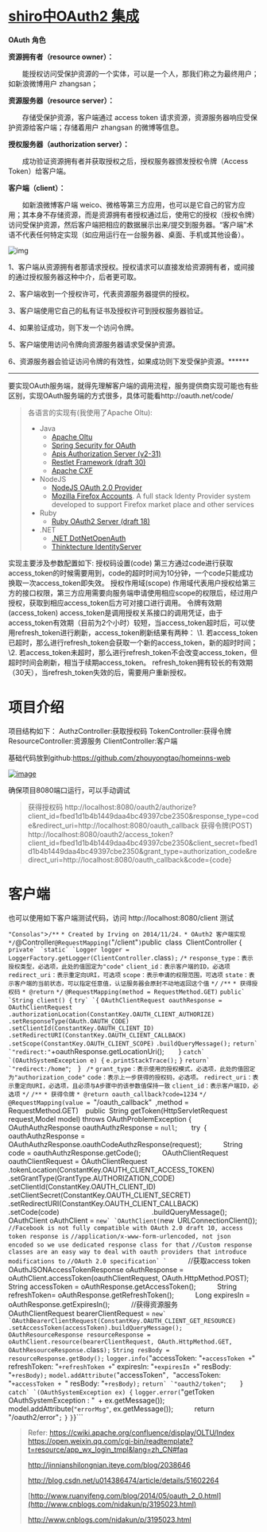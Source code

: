 # [shiro中OAuth2 集成](https://www.cnblogs.com/yuluoxingkong/p/8268094.html)

 

**OAuth** **角色**


**资源拥有者（resource owner）：**

　　能授权访问受保护资源的一个实体，可以是一个人，那我们称之为最终用户；如新浪微博用户 zhangsan；

**资源服务器（resource server）：**

　　存储受保护资源，客户端通过 access token 请求资源，资源服务器响应受保护资源给客户端；存储着用户 zhangsan 的微博等信息。

**授权服务器（authorization server）：**

　　成功验证资源拥有者并获取授权之后，授权服务器颁发授权令牌（Access Token）给客户端。

**客户端（client）：**

　　如新浪微博客户端 weico、微格等第三方应用，也可以是它自己的官方应用；其本身不存储资源，而是资源拥有者授权通过后，使用它的授权（授权令牌）访问受保护资源，然后客户端把相应的数据展示出来/提交到服务器。“客户端”术语不代表任何特定实现（如应用运行在一台服务器、桌面、手机或其他设备）。 

![img](https://images2017.cnblogs.com/blog/1249325/201801/1249325-20180111140023801-1216349331.png)

 

1、客户端从资源拥有者那请求授权。授权请求可以直接发给资源拥有者，或间接的通过授权服务器这种中介，后者更可取。

2、客户端收到一个授权许可，代表资源服务器提供的授权。

3、客户端使用它自己的私有证书及授权许可到授权服务器验证。

4、如果验证成功，则下发一个访问令牌。

5、客户端使用访问令牌向资源服务器请求受保护资源。

6、资源服务器会验证访问令牌的有效性，如果成功则下发受保护资源。******
******

 

要实现OAuth服务端，就得先理解客户端的调用流程，服务提供商实现可能也有些区别，实现OAuth服务端的方式很多，具体可能看http://oauth.net/code/

> 各语言的实现有(我使用了Apache Oltu):
>
> - Java
>   - [Apache Oltu](http://oltu.apache.org/)
>   - [Spring Security for OAuth](http://static.springsource.org/spring-security/oauth/)
>   - [Apis Authorization Server (v2-31)](https://github.com/OpenConextApps/apis)
>   - [Restlet Framework (draft 30)](http://www.restlet.org/)
>   - [Apache CXF](http://cxf.apache.org/)
> - NodeJS
>   - [NodeJS OAuth 2.0 Provider](https://github.com/t1msh/node-oauth20-provider)
>   - [Mozilla Firefox Accounts](https://github.com/mozilla/?query=fxa). A full stack Identy Provider system developed to support Firefox market place and other services
> - Ruby
>   - [Ruby OAuth2 Server (draft 18)](https://github.com/nov/rack-oauth2)
> - .NET
>   - [.NET DotNetOpenAuth](http://www.dotnetopenauth.net/)
>   - [Thinktecture IdentityServer](https://github.com/thinktecture/Thinktecture.IdentityServer.v3)

实现主要涉及参数配置如下: 
授权码设置(code) 
第三方通过code进行获取 access_token的时候需要用到，code的超时时间为10分钟，一个code只能成功换取一次access_token即失效。 
授权作用域(scope) 
作用域代表用户授权给第三方的接口权限，第三方应用需要向服务端申请使用相应scope的权限后，经过用户授权，获取到相应access_token后方可对接口进行调用。 
令牌有效期(access_token) 
access_token是调用授权关系接口的调用凭证，由于access_token有效期（目前为2个小时）较短，当access_token超时后，可以使用refresh_token进行刷新，access_token刷新结果有两种： 
  \1. 若access_token已超时，那么进行refresh_token会获取一个新的access_token，新的超时时间； 
  \2. 若access_token未超时，那么进行refresh_token不会改变access_token，但超时时间会刷新，相当于续期access_token。 
refresh_token拥有较长的有效期（30天），当refresh_token失效的后，需要用户重新授权。

# 项目介绍

项目结构如下： 
AuthzController:获取授权码 
TokenController:获得令牌 
ResourceController:资源服务 
ClientController:客户端

基础代码放到github:https://github.com/zhouyongtao/homeinns-web

[![image](https://images0.cnblogs.com/blog/365537/201412/011257283586994.png)](https://images0.cnblogs.com/blog/365537/201412/011257281081538.png)

确保项目8080端口运行，可以手动调试

> 获得授权码 
> http://localhost:8080/oauth2/authorize?client_id=fbed1d1b4b1449daa4bc49397cbe2350&response_type=code&redirect_uri=http://localhost:8080/oauth_callback 
> 获得令牌(POST) 
> http://localhost:8080/oauth2/access_token?client_id=fbed1d1b4b1449daa4bc49397cbe2350&client_secret=fbed1d1b4b1449daa4bc49397cbe2350&grant_type=authorization_code&redirect_uri=http://localhost:8080/oauth_callback&code={code}

# 客户端

也可以使用如下客户端测试代码，访问 http://localhost:8080/client 测试

``"Consolas"``>``/**`` ``* Created by Irving on 2014/11/24.`` ``* OAuth2 客户端实现`` ``*/``@Controller``@RequestMapping(``"/client"``)``public` `class` `ClientController {` `  ``private` `static` `Logger logger = LoggerFactory.getLogger(ClientController.``class``);``  ``/*``    ``response_type：表示授权类型，必选项，此处的值固定为"code"``    ``client_id：表示客户端的ID，必选项``    ``redirect_uri：表示重定向URI，可选项``    ``scope：表示申请的权限范围，可选项``    ``state：表示客户端的当前状态，可以指定任意值，认证服务器会原封不动地返回这个值``  ``*/``  ``/**``   ``* 获得授权码``   ``* @return``   ``*/``  ``@RequestMapping(method = RequestMethod.GET)``  ``public` `String client() {``    ``try` `{``      ``OAuthClientRequest oauthResponse = OAuthClientRequest``                        ``.authorizationLocation(ConstantKey.OAUTH_CLIENT_AUTHORIZE)``                        ``.setResponseType(OAuth.OAUTH_CODE)``                        ``.setClientId(ConstantKey.OAUTH_CLIENT_ID)``                        ``.setRedirectURI(ConstantKey.OAUTH_CLIENT_CALLBACK)``                        ``.setScope(ConstantKey.OAUTH_CLIENT_SCOPE)``                        ``.buildQueryMessage();``      ``return` `"redirect:"``+oauthResponse.getLocationUri();``    ``} ``catch` `(OAuthSystemException e) {``      ``e.printStackTrace();``    ``}``    ``return` `"redirect:/home"``;``  ``}` `  ``/*``    ``grant_type：表示使用的授权模式，必选项，此处的值固定为"authorization_code"``    ``code：表示上一步获得的授权码，必选项。``    ``redirect_uri：表示重定向URI，必选项，且必须与A步骤中的该参数值保持一致``    ``client_id：表示客户端ID，必选项``  ``*/``  ``/**``   ``* 获得令牌``   ``* @return oauth_callback?code=1234``   ``*/``  ``@RequestMapping(value = ``"/oauth_callback"` `,method = RequestMethod.GET)``  ``public` `String getToken(HttpServletRequest request,Model model) throws OAuthProblemException {``    ``OAuthAuthzResponse oauthAuthzResponse = ``null``;``    ``try` `{``      ``oauthAuthzResponse = OAuthAuthzResponse.oauthCodeAuthzResponse(request);``      ``String code = oauthAuthzResponse.getCode();``      ``OAuthClientRequest oauthClientRequest = OAuthClientRequest``                          ``.tokenLocation(ConstantKey.OAUTH_CLIENT_ACCESS_TOKEN)``                          ``.setGrantType(GrantType.AUTHORIZATION_CODE)``                          ``.setClientId(ConstantKey.OAUTH_CLIENT_ID)``                          ``.setClientSecret(ConstantKey.OAUTH_CLIENT_SECRET)``                          ``.setRedirectURI(ConstantKey.OAUTH_CLIENT_CALLBACK)``                          ``.setCode(code)``                          ``.buildQueryMessage();``      ``OAuthClient oAuthClient = ``new` `OAuthClient(``new` `URLConnectionClient());` `      ``//Facebook is not fully compatible with OAuth 2.0 draft 10, access token response is``      ``//application/x-www-form-urlencoded, not json encoded so we use dedicated response class for that``      ``//Custom response classes are an easy way to deal with oauth providers that introduce modifications to``      ``//OAuth 2.0 specification` `      ``//获取access token``      ``OAuthJSONAccessTokenResponse oAuthResponse = oAuthClient.accessToken(oauthClientRequest, OAuth.HttpMethod.POST);``      ``String accessToken = oAuthResponse.getAccessToken();``      ``String refreshToken= oAuthResponse.getRefreshToken();``      ``Long expiresIn = oAuthResponse.getExpiresIn();``      ``//获得资源服务``      ``OAuthClientRequest bearerClientRequest = ``new` `OAuthBearerClientRequest(ConstantKey.OAUTH_CLIENT_GET_RESOURCE)``                           ``.setAccessToken(accessToken).buildQueryMessage();``      ``OAuthResourceResponse resourceResponse = oAuthClient.resource(bearerClientRequest, OAuth.HttpMethod.GET, OAuthResourceResponse.``class``);``      ``String resBody = resourceResponse.getBody();``      ``logger.info(``"accessToken: "``+accessToken +``" refreshToken: "``+refreshToken +``" expiresIn: "``+expiresIn +``" resBody: "``+resBody);``      ``model.addAttribute(``"accessToken"``, ``"accessToken: "``+accessToken + ``" resBody: "``+resBody);``      ``return` `"oauth2/token"``;``    ``} ``catch` `(OAuthSystemException ex) {``      ``logger.error(``"getToken OAuthSystemException : "` `+ ex.getMessage());``      ``model.addAttribute(``"errorMsg"``, ex.getMessage());``      ``return` `"/oauth2/error"``;``    ``}``  ``}``}```

> Refer: 
> https://cwiki.apache.org/confluence/display/OLTU/Index 
> https://open.weixin.qq.com/cgi-bin/readtemplate?t=resource/app_wx_login_tmpl&lang=zh_CN#faq
>
>  
>
> http://jinnianshilongnian.iteye.com/blog/2038646
>
> http://blog.csdn.net/u014386474/article/details/51602264
>
> [http://www.ruanyifeng.com/blog/2014/05/oauth_2_0.html](http://www.cnblogs.com/nidakun/p/3195023.html)
>
> http://www.cnblogs.com/nidakun/p/3195023.html